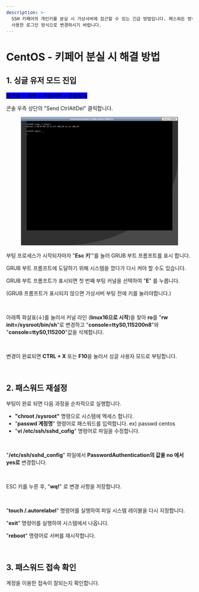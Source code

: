 ```yaml
---
description: >-
  SSH 키페어의 개인키를 분실 시 가상서버에 접근할 수 있는 긴급 방법입니다. 패스워든 방식은 보안상 취약하오니 작업완료 후 SSH 키페어를
  사용한 로그인 방식으로 변경하시기 바랍니다.
---
```


# CentOS - 키페어 분실 시 해결 방법

## 1. 싱글 유저 모드 진입

<mark style="background-color:blue;">웹콘솔 > 서버 > 가상서버 > 콘솔접속</mark>

콘솔 우측 상단의 "Send CtrlAltDel" 클릭합니다.

<figure><img src="../../.gitbook/assets/image (27).png" alt=""><figcaption></figcaption></figure>

부팅 프로세스가 시작되자마자 "**Esc 키**'"를 눌러 GRUB 부트 프롬프트를 표시 합니다.&#x20;

GRUB 부트 프롬프트에 도달하기 위해 시스템을 껐다가 다시 켜야 할 수도 있습니다.&#x20;



GRUB 부트 프롬프트가 표시되면 첫 번째 부팅 커널을 선택하여 "**E**" 를 누릅니다.&#x20;

(GRUB 프롬프트가 표시되지 않으면 가상서버 부팅 전에 키를 눌러야합니다.)&#x20;

<figure><img src="https://filesystem.cafe24.com/hosting/cloud_service/2020/03/11/6929125a708850b0b4152c3a58606f04_1583916620.png" alt=""><figcaption></figcaption></figure>

&#x20;   &#x20;

아래쪽 화살표(↓)를 눌러서 커널 라인 (**linux16으로 시작**)을 찾아 **ro**를 "**rw init=/sysroot/bin/sh**"로 변경하고 "**console=ttyS0,115200n8**"와 "**console=ttyS0,115200**"값을 삭제합니다.&#x20;

<figure><img src="https://filesystem.cafe24.com/hosting/cloud_service/2022/08/11/9e5314349b13951063fd0c7132f8b1fc_1660178417.png" alt=""><figcaption></figcaption></figure>

변경이 완료되면 **CTRL + X** 또는 **F10**을 눌러서 싱글 사용자 모드로 부팅합니다.&#x20;

<figure><img src="https://filesystem.cafe24.com/hosting/cloud_service/2020/03/11/1906fb1604e08c756e8fee1606db4b67_1583915990.png" alt=""><figcaption></figcaption></figure>







## 2. 패스워드 재설정

부팅이 완료 되면 다음 과정을 순차적으로 실행합니다.  &#x20;

* **"chroot /sysroot"** 명령으로 시스템에 엑세스 합니다.
* "**passwd 계정명**" 명령어로 패스워드를 입력합니다. ex) passwd centos
* "**vi /etc/ssh/sshd\_cofig**" 명령어로 파일을 수정합니다.

<figure><img src="https://filesystem.cafe24.com/hosting/cloud_service/2020/03/11/28c44cc0e92a6c8c9b16e228b3100adc_1583916062.png" alt=""><figcaption></figcaption></figure>

"**/etc/ssh/sshd\_config**" 파일에서 **PasswordAuthentication의 값을 no 에서 yes로** 변경합니다.

<figure><img src="https://filesystem.cafe24.com/hosting/cloud_service/2020/03/11/33de6f78c81290adf765b5b4c674a853_1583916102.png" alt=""><figcaption></figcaption></figure>

ESC 키를 누른 후, "**wq!**" 로 변경 사항을 저장합니다.&#x20;

<figure><img src="https://filesystem.cafe24.com/hosting/cloud_service/2020/03/11/42e833f3a0da7a9d609600192639f831_1583916126.png" alt=""><figcaption></figcaption></figure>

"**touch /.autorelabel**" 명령어를 실행하여 파일 시스템 레이블을 다시 지정합니다.

"**exit**" 명령어를 실행하여 시스템에서 나옵니다.

"**reboot**" 명령어로 서버를 재시작합니다.

<figure><img src="https://filesystem.cafe24.com/hosting/cloud_service/2020/03/11/fb9731842367abdf55bfee5bb0d24b12_1583916150.png" alt=""><figcaption></figcaption></figure>







## 3. 패스워드 접속 확인

계정을 이용한 접속이 잘되는지 확인합니다.

<figure><img src="https://filesystem.cafe24.com/hosting/cloud_service/2020/03/11/d486f887a0b5c17db983fa26ab25096a_1583916181.png" alt=""><figcaption></figcaption></figure>









